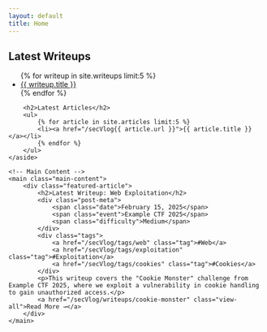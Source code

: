 ```yaml
---
layout: default
title: Home
---
```


<div class="container">
    <!-- Sidebar -->
    <aside class="sidebar">
        <h2>Latest Writeups</h2>
        <ul>
            {% for writeup in site.writeups limit:5 %}
            <li><a href="/secVlog{{ writeup.url }}">{{ writeup.title }}</a></li>
            {% endfor %}
        </ul>

        <h2>Latest Articles</h2>
        <ul>
            {% for article in site.articles limit:5 %}
            <li><a href="/secVlog{{ article.url }}">{{ article.title }}</a></li>
            {% endfor %}
        </ul>
    </aside>

    <!-- Main Content -->
    <main class="main-content">
        <div class="featured-article">
            <h2>Latest Writeup: Web Exploitation</h2>
            <div class="post-meta">
                <span class="date">February 15, 2025</span>
                <span class="event">Example CTF 2025</span>
                <span class="difficulty">Medium</span>
            </div>
            <div class="tags">
                <a href="/secVlog/tags/web" class="tag">#Web</a>
                <a href="/secVlog/tags/exploitation" class="tag">#Exploitation</a>
                <a href="/secVlog/tags/cookies" class="tag">#Cookies</a>
            </div>
            <p>This writeup covers the "Cookie Monster" challenge from Example CTF 2025, where we exploit a vulnerability in cookie handling to gain unauthorized access.</p>
            <a href="/secVlog/writeups/cookie-monster" class="view-all">Read More →</a>
        </div>
    </main>
</div>